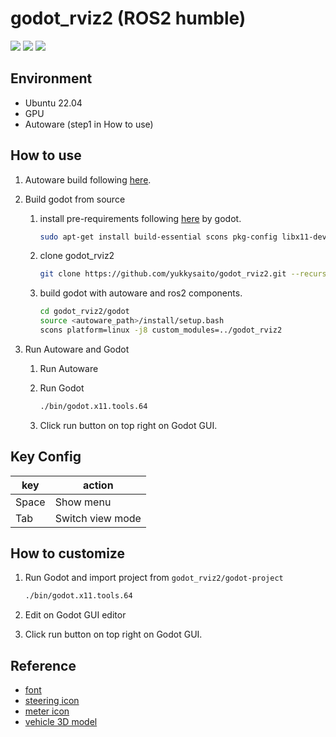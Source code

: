 # godot_rviz2 (ROS2 humble)

[![](http://img.youtube.com/vi/LPzkEC5hBMo/0.jpg)](https://www.youtube.com/watch?v=LPzkEC5hBMo)
[![](http://img.youtube.com/vi/7udy3QDXQBk/0.jpg)](https://www.youtube.com/watch?v=7udy3QDXQBk)
[![](http://img.youtube.com/vi/r8NtqiF3JNg/0.jpg)](https://www.youtube.com/watch?v=r8NtqiF3JNg)

## Environment

- Ubuntu 22.04
- GPU
- Autoware (step1 in How to use)

## How to use

1. Autoware build following [here](https://autowarefoundation.github.io/autoware-documentation/main/installation/autoware/source-installation/).

1. Build godot from source
   1. install pre-requirements following [here](https://docs.godotengine.org/en/stable/development/compiling/compiling_for_x11.html#distro-specific-one-liners) by godot.

      ```bash
      sudo apt-get install build-essential scons pkg-config libx11-dev libxcursor-dev libxinerama-dev libgl1-mesa-dev libglu-dev libasound2-dev libpulse-dev libudev-dev libxi-dev libxrandr-dev yasm
      ```

   1. clone godot_rviz2

      ```bash
      git clone https://github.com/yukkysaito/godot_rviz2.git --recursive
      ```

   1. build godot with autoware and ros2 components.

      ```bash
      cd godot_rviz2/godot
      source <autoware_path>/install/setup.bash
      scons platform=linux -j8 custom_modules=../godot_rviz2
      ```

1. Run Autoware and Godot
   1. Run Autoware
   1. Run Godot

      ```bash
      ./bin/godot.x11.tools.64
      ```
   1. Click run button on top right on Godot GUI.

## Key Config

| key   | action           |
| ----- | ---------------- |
| Space | Show menu        |
| Tab   | Switch view mode |

## How to customize

1. Run Godot and import project from `godot_rviz2/godot-project`

   ```bash
   ./bin/godot.x11.tools.64
   ```

1. Edit on Godot GUI editor

1. Click run button on top right on Godot GUI.

## Reference

- [font](https://github.com/adobe-fonts/source-code-pro)
- [steering icon](https://icooon-mono.com/13897-%E3%83%8F%E3%83%B3%E3%83%89%E3%83%AB%E3%82%A2%E3%82%A4%E3%82%B3%E3%83%B31/)
- [meter icon](https://icooon-mono.com/13350-%E3%83%A1%E3%83%BC%E3%82%BF%E3%83%BC%E3%82%A2%E3%82%A4%E3%82%B3%E3%83%B37/)
- [vehicle 3D model](https://github.com/tier4/AWSIM/tree/v1.0.1/Assets/AWSIM/Models/Vehicles/Lexus%20RX450h%202015)
